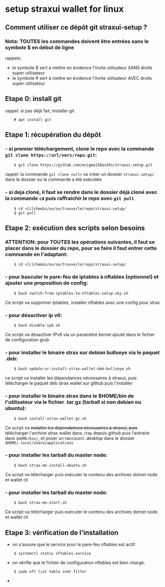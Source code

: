 # setup straxui wallet for linux

## Comment utiliser ce dépôt git straxui-setup ?

### Nota: TOUTES les commandes doivent être entrées sans le symbole $ en début de ligne 
rappels: 
- le symbole $ sert à mettre en évidence l'invite utilisateur SANS droits super utilisateur
- le symbole # sert à mettre en évidence l'invite utilisateur AVEC droits super utilisateur

## Etape 0: install git
rappel: si pas déjà fait, installer git
```
	# apt install git
```

## Etape 1: récupération du dépôt
### - si premier téléchargement, clone le repo avec la commande `git clone https://url/vers/repo.git`:
```
	$ git clone https://github.com/enigma158an201/straxui-setup.git
```
rappel: la commande `git clone <url>` va créer un dossier `straxui-setup/` dans le dossier ou la commande a été exécutée

### - si deja cloné, il faut se rendre dans le dossier déjà cloné avec la commande `cd` puis raffraichir le repo avec `git pull`
```
	$ cd <[/]chemin/ou/se/trouve/le/repo/straxui-setup/
	$ git pull
```

## Etape 2: exécution des scripts selon besoins

### ATTENTION: pour TOUTES les opérations suivantes, il faut se placer dans le dossier du repo, pour se faire il faut entrer cette commande en l'adaptant:
```
	$ cd <[/]chemin/ou/se/trouve/le/repo/straxui-setup/
```

### - pour basculer le pare-feu de iptables à nftables (optionnel) et ajouter une proposition de config:
```
	$ bash switch-from-iptables-to-nftables-setup-sky.sh
```
Ce script va supprimer iptables, installer nftables avec une config pour strax

### - pour désactiver ip v6:
```
	$ bash disable-ip6.sh
```
Ce script va désactiver IPv6 via un paramètre kernel ajouté dans le fichier de configuration grub

### - pour installer le binaire strax sur debian bullseye via le paquet .deb:
```
	$ bash update-or-install-strax-wallet-deb-bullseye.sh
```
ce script va installer les dépendances nécessaires à straxui, puis télécharger le paquet deb strax wallet sur github puis l'installer 

### - pour installer le binaire strax dans le $HOME/bin de l'utilisateur via le fichier .tar.gz (tarball si non debian ou ubuntu):
```
	$ bash install-strax-wallet-gz.sh
```
Ce script va ~~installer les dépendances nécessaires à straxui, puis~~ télécharger l'archive strax wallet dans `/tmp` depuis github puis l'extraire dans `$HOME/bin/`, et poser un raccourci .desktop dans le dossier `$HOME/.local/share/applications`

### - pour installer les tarball du master node:
```
	$ bash strax-mn-install-ubuntu.sh
```
Ce script va télécharger puis exécuter le contenu des archives dotnet node et wallet cli

### - pour installer les tarball du master node:
```
	$ bash strax-mn-start.sh
```
Ce script va télécharger puis exécuter le contenu des archives dotnet node et wallet cli

## Etape 3: vérification de l'installation
- on s'assure que le service pour le pare-feu nftables est actif:
```
	$ systemctl status nftables.service
```
- on vérifie que le fichier de configuration nftables est bien chargé:
```
	$ sudo nft list table inet filter
```
- 
